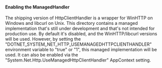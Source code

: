 #### Enabling the ManagedHandler

The shipping version of HttpClientHandler is a wrapper for WinHTTP on Windows and libcurl on Unix.  This directory contains a managed implementation that's still under development and that's not intended for production use. By default it's disabled, and the WinHTTP/libcurl versions will be used.  However, by setting the "DOTNET_SYSTEM_NET_HTTP_USEMANAGEDHTTPCLIENTHANDLER" environment variable to "true" or "1", this managed implementation will be used.  It can also be enabled via the "System.Net.Http.UseManagedHttpClientHandler" AppContext setting.
